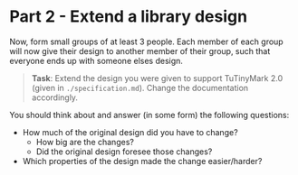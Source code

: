 # Part 2 - Extend a library design

Now, form small groups of at least 3 people.
Each member of each group will now give their design to
another member of their group, such that everyone ends up with someone elses design.

> **Task**: Extend the design you were given to support TuTinyMark 2.0 (given in `./specification.md`).
> Change the documentation accordingly.

You should think about and answer (in some form) the following questions:
- How much of the original design did you have to change?
  - How big are the changes?
  - Did the original design foresee those changes?
- Which properties of the design made the change easier/harder?
